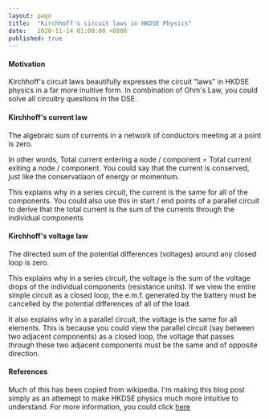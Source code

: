 ```yaml
---
layout: page
title:  "Kirchhoff's circuit laws in HKDSE Physics"
date:   2020-11-14 01:00:00 +0800
published: true
---
```


#### Motivation

Kirchhoff's circuit laws beautifully expresses the circuit "laws" in HKDSE physics in a far more inuitive form. In combination of Ohm's Law, you could solve all circuitry questions in the DSE. 

#### Kirchhoff's current law 

The algebraic sum of currents in a network of conductors meeting at a point is zero.

In other words, Total current entering a node / component = Total current exiting a node / component. You could say that the current is conserved, just like the conservatiaon of energy or momentum.

This explains why in a series circuit, the current is the same for all of the components. You could also use this in start / end points of a parallel circuit to derive that the total current is the sum of the currents through the individual components

#### Kirchhoff's voltage law

The directed sum of the potential differences (voltages) around any closed loop is zero.

This explains why in a series circuit, the voltage is the sum of the voltage drops of the individual components (resistance units). If we view the entire simple circuit as a closed loop, the e.m.f. generated by the battery must be cancelled by the potential differences of all of the load. 

It also explains why in a parallel circuit, the voltage is the same for all elements. This is because you could view the parallel circuit (say between two adjacent components) as a closed loop, the voltage that passes through these two adjacent components must be the same and of opposite direction. 

#### References

Much of this has been copied from wikipedia. I'm making this blog post simply as an attemept to make HKDSE physics much more intuitive to understand. For more information, you could click [here](https://en.wikipedia.org/wiki/Kirchhoff%27s_circuit_laws)
